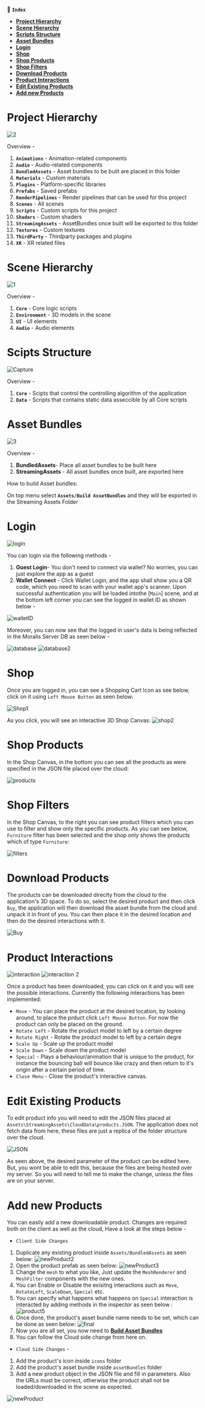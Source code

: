 🧭 **`Index`**
- [**Project Hierarchy**](#project-hierarchy)
- [**Scene Hierarchy**](#scene-hierarchy)
- [**Scripts Structure**](#scipts-structure)
- [**Asset Bundles**](#asset-bundles)
- [**Login**](#login)
- [**Shop**](#shop)
- [**Shop Products**](#shop-products)
- [**Shop Filters**](#shop-filters)
- [**Download Products**](#download-products)
- [**Product Interactions**](#product-interactions)
- [**Edit Existing Products**](#edit-existing-products)
- [**Add new Products**](#add-new-products)


# Project Hierarchy
![2](https://user-images.githubusercontent.com/16806053/191695721-bc173242-cb5e-4eb7-ac2e-66c2b197cad2.PNG)

Overview -
1. **`Animations`** - Animation-related components
1. **`Audio`** - Audio-related components
1. **`BundledAssets`** - Asset bundles to be built are placed in this folder
1. **`Materials`** - Custom materials
1. **`Plugins`** - Platform-specific libraries
1. **`Prefabs`** - Saved prefabs
1. **`RenderPipelines`** - Render pipelines that can be used for this project
1. **`Scenes`** - All scenes
1. **`Scripts`** - Custom scripts for this project
1. **`Shaders`** - Custom shaders
1. **`StreamingAssets`** - AssetBundles once built will be exported to this folder
1. **`Textures`** - Custom textures
1. **`ThirdParty`** - Thirdparty packages and plugins 
1. **`XR`** - XR related files




# **Scene Hierarchy**

![1](https://user-images.githubusercontent.com/16806053/191696467-87dd5eec-68d6-45b2-9250-56f9be858406.PNG)

Overview -
1. **`Core`** - Core logic scripts
1. **`Environment`** - 3D models in the scene
1. **`UI`** - UI elements
1. **`Audio`** - Audio elements




# **Scipts Structure**
![Capture](https://user-images.githubusercontent.com/16806053/191698482-03f50e89-8026-4cdc-853f-a7bb57f089ae.PNG)

Overview -
1. **`Core`** - Scipts that control the controlling algorithm of the application
1. **`Data`** - Scripts that contains static data asseccible by all Core scripts




# **Asset Bundles**
![3](https://user-images.githubusercontent.com/16806053/191704331-cc2da4f1-cff0-4e26-a07a-e99c6d2565c4.PNG)

Overview -
1. **BundledAssets**- Place all asset bundles to be built here
1. **StreamingAssets** - All asset bundles once built, are exported here

How to build Asset bundles:

On top menu select **`Assets/Build AssetBundles`** and they will be exported in the Streaming Assets Folder



# **Login**

![login](https://user-images.githubusercontent.com/16806053/191707087-267f37dc-49e1-4f0e-bcfd-f059167f6569.PNG)

You can login via the following methods -
1. **Guest Login**- You don't need to connect via wallet? No worries, you can just explore the app as a guest
1. **Wallet Connect** - Click Wallet Login, and the app shall show you a QR code, which you need to scan with your wallet app's scanner. Upon successful authentication you will be loaded intothe [`Main`] scene, and at the bottom left corner you can see the logged in wallet ID as shown below - 

![walletID](https://user-images.githubusercontent.com/16806053/191709095-7daaae8f-ec2c-4215-8b60-d4f330b63188.PNG)


Moreover, you can now see that the logged in user's data is being reflected in the Moralis Server DB as seen below -

![database](https://user-images.githubusercontent.com/16806053/191709364-b6cec135-d464-40f5-9ac3-35d6147b2b6b.PNG)
![database2](https://user-images.githubusercontent.com/16806053/191709398-d4948812-c0ef-4975-8168-d2a9886a063d.PNG)




# **Shop**

Once you are logged in, you can see a Shopping Cart Icon as see below, click on it using `Left Mouse Button` as seen below:

![Shop1](https://user-images.githubusercontent.com/16806053/191710180-da325d8b-3613-4015-8bf4-fda775c8be13.PNG)

As you click, you will see an interactive 3D Shop Canvas: 
![shop2](https://user-images.githubusercontent.com/16806053/191710687-68f68c54-49fc-47ed-8846-0c2f7b574f67.PNG)



# **Shop Products**

In the Shop Canvas, in the bottom you can see all the products as were specified in the JSON file placed over the cloud:

![products](https://user-images.githubusercontent.com/16806053/191711908-61c0fd2a-1e4d-4b1e-816e-89f32de9068c.PNG)


# **Shop Filters**

In the Shop Canvas, to the right you can see product filters which you can use to filter and show only the specific products. As you can see below, `Furniture` filter has been selected and the shop only shows the products which of type `Furniture`:

![filters](https://user-images.githubusercontent.com/16806053/191712296-17f9895d-e2cf-4777-b0e8-4dea1e873dde.PNG)



# **Download Products**
The products can be downloaded direclty from the cloud to the application's 3D space. To do so, select the desired product and then click `Buy`, the application will then download the asset bundle from the cloud and unpack it in front of you. You can then place it in the desired location and then do the desired interactions with it. 

![Buy](https://user-images.githubusercontent.com/16806053/191713311-26f2461b-72f6-478f-8576-5b0f3aa23780.png)




# **Product Interactions**
![interaction](https://user-images.githubusercontent.com/16806053/191714871-9a571fa3-2233-4d08-9ec3-8a8f8e39f8cb.PNG)
![interaction 2](https://user-images.githubusercontent.com/16806053/191715030-8dc9ace9-8d97-4528-a7e0-5c8d6beee68c.PNG)

Once a product has been downloaded, you can click on it and you will see the possible interactions. Currently the following interactions has been implemented:

- `Move` - You can place the product at the desired location, by looking around, to place the prduct click `Left Mouse Button`. For now the product can only be placed on the ground.
- `Rotate Left` - Rotate the product model to left by a certain degree
- `Rotate Right` - Rotate the product model to left by a certain degre
- `Scale Up` - Scale up the product model
- `Scale Down` - Scale down the product model
- `Special` - Plays a behaviour/animation that is unique to the product, for instance the bouncing ball will bounce like crazy and then return to it's origin after a certain period of time.
- `Close Menu` - Close the product's interactive canvas.




# **Edit Existing Products**
To edit product info you will need to edit the JSON files placed at  `Assets\StreamingAssets\CloudData\products.JSON`. The application does not fetch data from here, these files are just a replica of the folder structure over the cloud.

![JSON](https://user-images.githubusercontent.com/16806053/191717666-741e32e4-d26e-4b49-b6ca-08f83e2be463.PNG)

As seen above, the desired parameter of the product can be edited here. But, you wont be able to edit this, because the files are being hosted over my server. So you will need to tell me to make the change, unless the files are on your server.


# **Add new Products**
You can easily add a new downloadable product. Changes are required both on the client as well as the cloud, Have a look at the steps below -

- `Client Side Changes` 
1. Duplicate any existing product inside `Assets/BundledAssets` as seen below:
![newProduct2](https://user-images.githubusercontent.com/16806053/191722437-383329b2-5355-41bf-810b-d7c83ee4630c.PNG)
2. Open the product prefab as seen below:
![newProduct3](https://user-images.githubusercontent.com/16806053/191722706-9ea9a1c9-a678-4f57-b2ce-8877ed331aaa.PNG)
3. Change the `mesh` to what you like, Just update the `MeshRenderer` and `MeshFilter` components with the new ones.
4. You can Enable or Disable the exisitng interactions such as `Move`, `RotateLeft`, `ScaleDown`, `Special` etc.
5. You can specify what happens what happens on `Special` interaction is interacted by adding methods in the inspector as seen below : 
![product5](https://user-images.githubusercontent.com/16806053/191724539-603b14f0-7a7c-40c7-a550-986dc3bc9ec2.PNG)
6. Once done, the product's asset bundle name needs to be set, which can be done as seen below: 
![final](https://user-images.githubusercontent.com/16806053/191724845-4b7a96ae-dc72-41ed-a98e-f55573e3806c.png)
7. Now you are all set, you now need to [**Build Asset Bundles**](#asset-bundles)
8. You can follow the Cloud side change from here on.


- `Cloud Side Changes` - 
1. Add the product's icon inside `icons` folder
2. Add the product's asset bundle inside `assetBundles` folder
3. Add a new product object in the JSON file and fill in parameters. Also the URLs must be correct, otherwise the product shall not be loaded/downloaded in the scene as expected.

![newProduct](https://user-images.githubusercontent.com/16806053/191721700-ae01038b-7e9c-474d-8bfe-04731882aa36.PNG)








